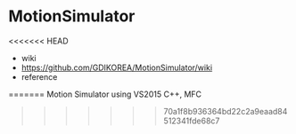 # MotionSimulator
<<<<<<< HEAD

- wiki
 - https://github.com/GDIKOREA/MotionSimulator/wiki
- reference


=======
Motion Simulator using VS2015 C++, MFC
>>>>>>> 70a1f8b936364bd22c2a9eaad84512341fde68c7
